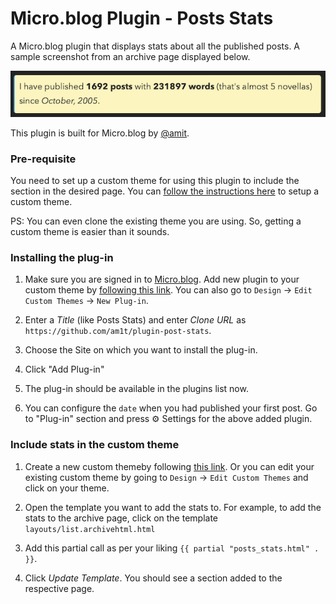 # Micro.blog Plugin - Posts Stats
A Micro.blog plugin that displays stats about all the published posts. A sample screenshot from an archive page displayed below.

![Plugin Posts Stats Screenshot](https://raw.githubusercontent.com/am1t/plugin-post-stats/main/static/images/posts-stats.png)

This plugin is built for Micro.blog by [@amit](https://micro.blog/amit).

### Pre-requisite

You need to set up a custom theme for using this plugin to include the section in the desired page. You can [follow the instructions here](https://help.micro.blog/t/custom-themes/59) to setup a custom theme.

PS: You can even clone the existing theme you are using. So, getting a custom theme is easier than it sounds.

### Installing the plug-in

1. Make sure you are signed in to [Micro.blog](https://micro.blog). Add new plugin to your custom theme by [following this link](https://micro.blog/account/themes/new?plugin=1). You can also go to `Design` → `Edit Custom Themes` → `New Plug-in`.

2. Enter a *Title* (like Posts Stats) and enter *Clone URL* as `https://github.com/am1t/plugin-post-stats`.

3. Choose the Site on which you want to install the plug-in.

4. Click "Add Plug-in"

5. The plug-in should be available in the plugins list now.

6. You can configure the `date` when you had published your first post. Go to "Plug-in" section and press ⚙️ Settings for the above added plugin.

### Include stats in the custom theme

1. Create a new custom themeby following [this link](https://micro.blog/account/themes/new). Or you can edit your existing custom theme by going to `Design` → `Edit Custom Themes` and click on your theme.

2. Open the template you want to add the stats to. For example, to add the stats to the archive page, click on the template `layouts/list.archivehtml.html`

3. Add this partial call as per your liking `{{ partial "posts_stats.html" . }}`.

4. Click *Update Template*. You should see a section added to the respective page.